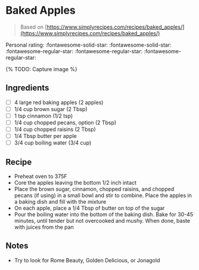 # Baked Apples

> Based on [https://www.simplyrecipes.com/recipes/baked_apples/](https://www.simplyrecipes.com/recipes/baked_apples/)

<!-- {cts} rating=2; (User can specify rating on scale of 1-5) -->

Personal rating: :fontawesome-solid-star: :fontawesome-solid-star: :fontawesome-regular-star: :fontawesome-regular-star: :fontawesome-regular-star:

<!-- {cte} -->

<!-- {cts} name_image=None; (User can specify image name) -->

{% TODO: Capture image %}

<!-- {cte} -->

## Ingredients

- [ ] 4 large red baking apples (2 apples)
- [ ] 1/4 cup brown sugar (2 Tbsp)
- [ ] 1 tsp cinnamon (1/2 tsp)
- [ ] 1/4 cup chopped pecans, option (2 Tbsp)
- [ ] 1/4 cup chopped raisins (2 Tbsp)
- [ ] 1/4 Tbsp butter per apple
- [ ] 3/4 cup boiling water (3/4 cup)

## Recipe

- Preheat oven to 375F
- Core the apples leaving the bottom 1/2 inch intact
- Place the brown sugar, cinnamon, chopped raisins, and chopped pecans (if using) in a small bowl and stir to combine. Place the apples in a baking dish and fill with the mixture
- On each apple, place a 1/4 Tbsp of butter on top of the sugar
- Pour the boiling water into the bottom of the baking dish. Bake for 30-45 minutes, until tender but not overcooked and mushy. When done, baste with juices from the pan

## Notes

- Try to look for Rome Beauty, Golden Delicious, or Jonagold
